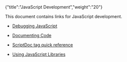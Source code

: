 {"title":"JavaScript Development","weight":"20"} 

This document contains links for JavaScript development.

*   [Debugging JavaScript](/docs/appc/Axway_Appcelerator_Studio/Axway_Appcelerator_Studio_Guide/Web_Development/JavaScript_Development/Debugging_JavaScript/)
    
*   [Documenting Code](/docs/appc/Axway_Appcelerator_Studio/Axway_Appcelerator_Studio_Guide/Web_Development/JavaScript_Development/Documenting_Code/)
    
*   [ScriptDoc tag quick reference](/docs/appc/Axway_Appcelerator_Studio/Axway_Appcelerator_Studio_Guide/Web_Development/JavaScript_Development/ScriptDoc_tag_quick_reference/)
    
*   [Using JavaScript Libraries](/docs/appc/Axway_Appcelerator_Studio/Axway_Appcelerator_Studio_Guide/Web_Development/JavaScript_Development/Using_JavaScript_Libraries/)